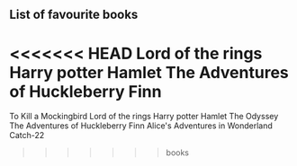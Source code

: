 List of favourite books
-----------------------
<<<<<<< HEAD
Lord of the rings
Harry potter
Hamlet
The Adventures of Huckleberry Finn
=======
To Kill a Mockingbird
Lord of the rings
Harry potter
Hamlet
The Odyssey
The Adventures of Huckleberry Finn
Alice's Adventures in Wonderland
Catch-22
>>>>>>> books
